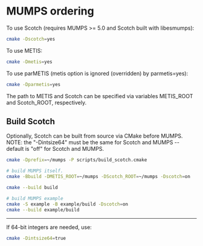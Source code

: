 # MUMPS ordering

To use Scotch (requires MUMPS >= 5.0 and Scotch built with libesmumps):

```sh
cmake -Dscotch=yes
```

To use METIS:

```sh
cmake -Dmetis=yes
```

To use parMETIS (metis option is ignored (overridden) by parmetis=yes):

```sh
cmake -Dparmetis=yes
```

The path to METIS and Scotch can be specified via variables METIS_ROOT and Scotch_ROOT, respectively.

## Build Scotch

Optionally, Scotch can be built from source via CMake before MUMPS.
NOTE: the "-Dintsize64" must be the same for Scotch and MUMPS -- default is "off" for Scotch and MUMPS.

```sh
cmake -Dprefix=~/mumps -P scripts/build_scotch.cmake

# build MUMPS itself.
cmake -Bbuild -DMETIS_ROOT=~/mumps -DScotch_ROOT=~/mumps -Dscotch=on

cmake --build build

# build MUMPS example
cmake -S example -B example/build -Dscotch=on
cmake --build example/build
```

---

If 64-bit integers are needed, use:

```sh
cmake -Dintsize64=true
```
